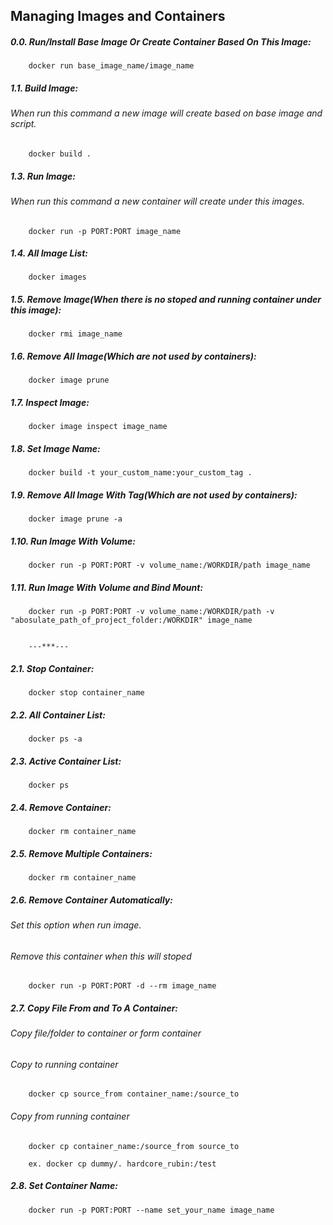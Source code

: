 ## Managing Images and Containers

##### 0.0. Run/Install Base Image Or Create Container Based On This Image:
        docker run base_image_name/image_name

##### 1.1. Build Image:
###### When run this command a new image will create based on base image and script.
        docker build .

##### 1.3. Run Image:
###### When run this command a new container will create under this images.
        docker run -p PORT:PORT image_name

##### 1.4. All Image List:
        docker images

##### 1.5. Remove Image(When there is no stoped and running container under this image):
        docker rmi image_name

##### 1.6. Remove All Image(Which are not used by containers):
        docker image prune

##### 1.7. Inspect Image:
        docker image inspect image_name 

##### 1.8. Set Image Name:
        docker build -t your_custom_name:your_custom_tag .

##### 1.9. Remove All Image With Tag(Which are not used by containers):
        docker image prune -a

##### 1.10. Run Image With Volume:
        docker run -p PORT:PORT -v volume_name:/WORKDIR/path image_name

##### 1.11. Run Image With Volume and Bind Mount:
        docker run -p PORT:PORT -v volume_name:/WORKDIR/path -v "abosulate_path_of_project_folder:/WORKDIR" image_name


        ---***---

##### 2.1. Stop Container:
        docker stop container_name

##### 2.2. All Container List:
        docker ps -a

##### 2.3. Active Container List:
        docker ps

##### 2.4. Remove Container:
        docker rm container_name

##### 2.5. Remove Multiple Containers:
        docker rm container_name

##### 2.6. Remove Container Automatically:
###### Set this option when run image.
###### Remove this container when this will stoped
        docker run -p PORT:PORT -d --rm image_name

##### 2.7. Copy File From and To A Container:
###### Copy file/folder to container or form container
###### Copy to running container
        docker cp source_from container_name:/source_to

###### Copy from running container
        docker cp container_name:/source_from source_to

        ex. docker cp dummy/. hardcore_rubin:/test

##### 2.8. Set Container Name:
        docker run -p PORT:PORT --name set_your_name image_name